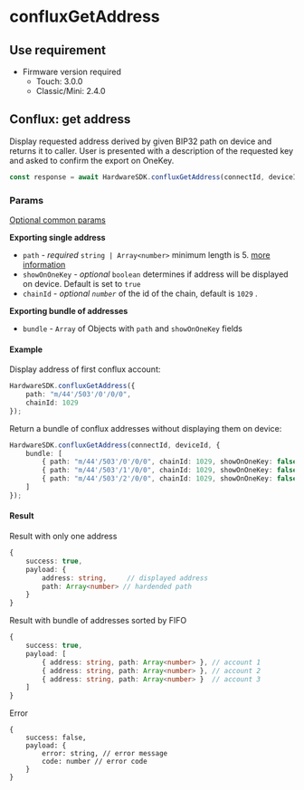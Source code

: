# confluxGetAddress

## Use requirement

* Firmware version required
  * Touch: 3.0.0
  * Classic/Mini: 2.4.0

## Conflux: get address

Display requested address derived by given BIP32 path on device and returns it to caller. User is presented with a description of the requested key and asked to confirm the export on OneKey.

```typescript
const response = await HardwareSDK.confluxGetAddress(connectId, deviceId, params)
```

### Params

[Optional common params](../common-params.md)

**Exporting single address**

* `path` - _required_ `string | Array<number>`  minimum length is 5. [more information](../path.md)
* `showOnOneKey` - _optional_ `boolean` determines if address will be displayed on device. Default is set to `true`
* `chainId` - _optional  `number`_ of the id of the chain, default is `1029` .

**Exporting bundle of addresses**

* `bundle` - `Array` of Objects with `path` and `showOnOneKey` fields

#### Example

Display address of first conflux account:

```typescript
HardwareSDK.confluxGetAddress({
    path: "m/44'/503'/0'/0/0",
    chainId: 1029
});
```

Return a bundle of conflux addresses without displaying them on device:

```typescript
HardwareSDK.confluxGetAddress(connectId, deviceId, {
    bundle: [
        { path: "m/44'/503'/0'/0/0", chainId: 1029, showOnOneKey: false }, // account 1
        { path: "m/44'/503'/1'/0/0", chainId: 1029, showOnOneKey: false }, // account 2
        { path: "m/44'/503'/2'/0/0", chainId: 1029, showOnOneKey: false }  // account 3
    ]
});
```

#### Result

Result with only one address

```typescript
{
    success: true,
    payload: {
        address: string,     // displayed address
        path: Array<number> // hardended path
    }
}
```

Result with bundle of addresses sorted by FIFO

```typescript
{
    success: true,
    payload: [
        { address: string, path: Array<number> }, // account 1
        { address: string, path: Array<number> }, // account 2
        { address: string, path: Array<number> }  // account 3
    ]
}
```

Error

```
{
    success: false,
    payload: {
        error: string, // error message
        code: number // error code
    }
}
```
